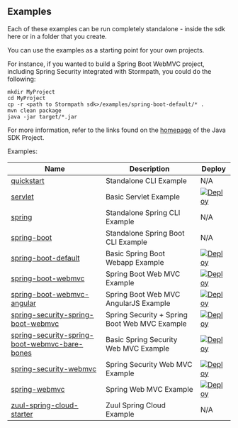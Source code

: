 ## Examples

Each of these examples can be run completely standalone - inside the sdk here or in a folder that you create.

You can use the examples as a starting point for your own projects.

For instance, if you wanted to build a Spring Boot WebMVC project, including Spring Security integrated with Stormpath, you
could do the following:

```
mkdir MyProject
cd MyProject
cp -r <path to Stormpath sdk>/examples/spring-boot-default/* .
mvn clean package
java -jar target/*.jar
```

For more information, refer to the links found on the [homepage](https://github.com/stormpath/stormpath-sdk-java) of the Java SDK Project.


Examples:

| Name | Description | Deploy |
| ---- | ----------- | ------ |
| [quickstart](./quickstart) | Standalone CLI Example| N/A |
| [servlet](./servlet) | Basic Servlet Example | [![Deploy](https://www.herokucdn.com/deploy/button.svg)](https://heroku.com/deploy?template=https://github.com/stormpath/heroku-war-runner&env\[GROUP_ID\]=com.stormpath.sdk&env\[ARTIFACT_ID\]=stormpath-sdk-examples-servlet) |
| [spring](./spring) | Standalone Spring CLI Example | N/A |
| [spring-boot](./spring-boot) | Standalone Spring Boot CLI Example | N/A |
| [spring-boot-default](./spring-boot-default) | Basic Spring Boot Webapp Example | [![Deploy](https://www.herokucdn.com/deploy/button.svg)](https://heroku.com/deploy?template=https://github.com/stormpath/heroku-spring-boot-runner&env\[GROUP_ID\]=com.stormpath.spring&env\[ARTIFACT_ID\]=stormpath-sdk-examples-spring-boot-default) |
| [spring-boot-webmvc](./spring-boot-webmvc) | Spring Boot Web MVC Example | [![Deploy](https://www.herokucdn.com/deploy/button.svg)](https://heroku.com/deploy?template=https://github.com/stormpath/heroku-spring-boot-runner&env\[GROUP_ID\]=com.stormpath.spring&env\[ARTIFACT_ID\]=stormpath-sdk-examples-spring-boot-web) |
| [spring-boot-webmvc-angular](./spring-boot-webmvc-angular) | Spring Boot Web MVC AngularJS Example | [![Deploy](https://www.herokucdn.com/deploy/button.svg)](https://heroku.com/deploy?template=https://github.com/stormpath/heroku-spring-boot-runner&env\[GROUP_ID\]=com.stormpath.spring&env\[ARTIFACT_ID\]=stormpath-sdk-examples-spring-boot-web-angular) |
| [spring-security-spring-boot-webmvc](./spring-security-spring-boot-webmvc) | Spring Security + Spring Boot Web MVC Example | [![Deploy](https://www.herokucdn.com/deploy/button.svg)](https://heroku.com/deploy?template=https://github.com/stormpath/heroku-spring-boot-runner&env\[GROUP_ID\]=com.stormpath.spring&env\[ARTIFACT_ID\]=stormpath-sdk-examples-spring-security-spring-boot-webmvc) |
| [spring-security-spring-boot-webmvc-bare-bones](./spring-security-spring-boot-webmvc-bare-bones) | Basic Spring Security Web MVC Example | [![Deploy](https://www.herokucdn.com/deploy/button.svg)](https://heroku.com/deploy?template=https://github.com/stormpath/heroku-spring-boot-runner&env\[GROUP_ID\]=com.stormpath.spring&env\[ARTIFACT_ID\]=stormpath-sdk-examples-spring-security-spring-boot-webmvc-bare-bones) |
| [spring-security-webmvc](./spring-security-webmvc) | Spring Security Web MVC Example | [![Deploy](https://www.herokucdn.com/deploy/button.svg)](https://heroku.com/deploy?template=https://github.com/stormpath/heroku-war-runner&env\[GROUP_ID\]=com.stormpath.spring&env\[ARTIFACT_ID\]=stormpath-sdk-examples-spring-security-webmvc) |
| [spring-webmvc](./spring-webmvc) | Spring Web MVC Example | [![Deploy](https://www.herokucdn.com/deploy/button.svg)](https://heroku.com/deploy?template=https://github.com/stormpath/heroku-war-runner&env\[GROUP_ID\]=com.stormpath.spring&env\[ARTIFACT_ID\]=stormpath-sdk-examples-spring-webmvc) |
| [zuul-spring-cloud-starter](./zuul-spring-cloud-starter) | Zuul Spring Cloud Example | N/A |






